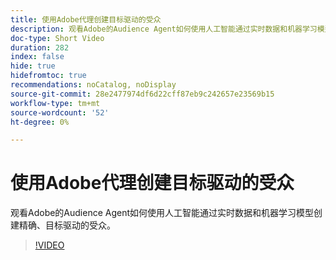 ```yaml
---
title: 使用Adobe代理创建目标驱动的受众
description: 观看Adobe的Audience Agent如何使用人工智能通过实时数据和机器学习模型创建精确、目标驱动的受众。
doc-type: Short Video
duration: 282
index: false
hide: true
hidefromtoc: true
recommendations: noCatalog, noDisplay
source-git-commit: 28e2477974df6d22cff87eb9c242657e23569b15
workflow-type: tm+mt
source-wordcount: '52'
ht-degree: 0%

---
```



# 使用Adobe代理创建目标驱动的受众

观看Adobe的Audience Agent如何使用人工智能通过实时数据和机器学习模型创建精确、目标驱动的受众。

<!-- 62_S653_3442539_281_goaldriven-audience-creation-with-adobe-agents -->
>[!VIDEO](https://video.tv.adobe.com/v/3458193/?learn=on&enablevpops=true)
